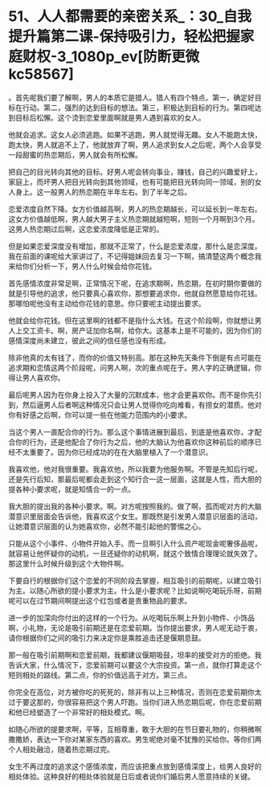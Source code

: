 # 51、人人都需要的亲密关系_：30_自我提升篇第二课-保持吸引力，轻松把握家庭财权-3_1080p_ev[防断更微kc58567]

。首先呢我们要了解啊，男人的本质它是猎人。猎人有四个特点。第一，确定好目标在行动。第二，强烈的达到目标的想法。第三，积极达到目标的行为。第四呢达到目标后松懈。这个烫到恋爱里面啊就是男人遇到喜欢的女人。

他就会追求。这女人必须逃跑。如果不逃跑，男人就觉得无趣。女人不能跑太快，跑太快，男人就追不上了，他就放弃了啊，男人追求到女人之后呢，两个人会享受一段甜蜜的热恋期后，男人就会有所松懈。

把自己的目光转向其他的目标。好男人呢会转向事业，赚钱，自己的兴趣爱好上，家庭上，而坏男人把目光转向到其他领域，也有可能把目光转向同一领域，别的女人身上。这一般男人的热恋期在半年左右。到了半年之后。

恋爱浓度自然下降。女方价值越高啊，男人的热恋期越长，可以延长到一年左右。这女方价值越低啊，男人越大男子主义热恋期就越短啊，短则一个月啊到3个月。这男人热恋期过后啊，这恋爱浓度降低是正常的。

但是如果恋爱深度没有增加，那就不正常了，什么是恋爱浓度，那什么是恋深度。我在前面的课呢给大家讲过了，不记得姐妹回去复习一下啊，搞清楚这两个概念我来给你们分析一下，男人什么时候会给你花钱。

首先感情浓度非常足啊，正常情况下呢，在追求期啊，热恋期，在初时期你要做的就是引导他的追求，他只要真心喜欢你，那想要追求你，他就自然愿意给你花钱。那哪怕呢他没有主动给你花钱的意思。你只要呢主动提出要求。

他就会给你花钱。但在这里啊的钱都不是指什么大钱。在这个阶段啊，你就想让男人上交工资卡。啊，房产证加你名啊，给你大。这基本上是不可能的，因为你们的感情深度尚未建立，彼此之间的信任感也没有形成。

除非他真的太有钱了，而你的价值又特别高。那在这种先天条件下倒是有点可能在追求期和恋情这两个阶段呢，问男人啊，次的重点呢在于。男人字的正确逻辑，你得让男人喜欢你。

最后呢男人因为在你身上投入了大量的沉默成本，他才会更喜欢你。而不是你先引到，然后逼男人后者啊这种情况只会让男人觉得你吃向难看，有捞女的潜质。他对你有好感之后啊，你可以提一些在他能力范围内的小要求。

当这个男人一直配合你的行为。那么这个事情进展到最后，到底是他喜欢你，才配合你的行为，还是他配合了你行为之后，他的大脑认为他喜欢你这种前后的顺序已经不太重要了。因为你已经成功的在在大脑里植入了一个潜意识。

我喜欢他，他对我很重要。我喜欢他，所以我要为他服务啊。不管是先知后行呢，还是先行后知，那最后呢都会走到这个知行合一这一层面，这就是人性，而大胆的提各种小要求呢，就是知情合一的一点。

我大胆的提出我的各种小要求。啊。对方呢按照我的。做了啊，孤而呢对方的大脑潜意识里层面会告诉他，我喜欢这个女生。那既然是引发男人潜意识层面的活动，让她潜意识层面的认为她喜欢你，必然不能引起他的警惕之心。

只能从这个小事件、小物件开始入手。而一旦啊引入什么资产呢现金呢奢侈品呢，就容易让他怀疑你的动机，一旦还疑你的动机啊，就这个致情合理理论就失效了。那这里什么时候升级到这个大物件啊。

下要自行的根据你们这个恋爱的不同阶段去掌握，相互吸引的前期呢，以建立吸引为主。以随心所欲的提小要求为主。什么是小要求呢？比如说啊吃喝玩乐呀，前期呢可以在过节期间啊提出这个红包或者是贵重物品的要求。

进一步的加深向你付出的这样的一个行为。从吃喝玩乐啊上升到小物件、小饰品啊，小礼物，无论是吸引前期还是在恋爱前期。当你提出要求，男人呢无动于衷，请你根据你们之间的吸引力来决定你是乘胜追击还是偃期息鼓。

那一般在吸引前期啊和恋爱前期，我都建议偃期吸鼓，坦率的接受对方的拒绝。我告诉大家，什么情况下，恋爱前期可以要这个大宗投资。第一点，就你打算走这个短则相处的路线。第二点，你的价值远高于对方。第三点。

你完全在高位，对方被你吃的死死的，除非有以上三种情况，否则在恋爱前期你太过于要这那的，你很容易把这个男人吓跑。当你们进入热恋期后呢，你在恋爱前期和他已经塑造了一个非常好的相处模式。啊。

如随心所欲的提要求啊，平等，互相尊重，敢于大胆的在节日要礼物的，你稍微啊撒撒娇，表达一下你对某家东西的喜欢。男生呢绝对毫不犹豫的买给你。等你们两个人相处融洽，随着热恋期过完。

女生不再过度的追求这个感情浓度，而应该把重点放到感情深度上，给男人良好的相处体验。这种良好的相处体验就是日后或者说你们婚后男人愿意持续的关键。

